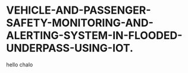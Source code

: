 # VEHICLE-AND-PASSENGER-SAFETY-MONITORING-AND-ALERTING-SYSTEM-IN-FLOODED-UNDERPASS-USING-IOT.
hello
chalo
